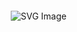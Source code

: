 <div style="display: flex; justify-content: center; align-items: center; height: 100vh;">
    <img src="./final.svg" alt="SVG Image" style="margin: auto; width: 500px; height: 360px;">
</div>

[![wakatime](https://wakatime.com/badge/user/018bbffc-5d73-44ea-a60e-b3e68ad75838.svg?style=flat)](https://wakatime.com/@018bbffc-5d73-44ea-a60e-b3e68ad75838)
![](https://raw.githubusercontent.com/strn3/github-stats/master/generated/overview.svg#gh-dark-mode-only)
![](https://raw.githubusercontent.com/strn3/github-stats/master/generated/overview.svg#gh-light-mode-only)
![](https://raw.githubusercontent.com/strn3/github-stats/master/generated/languages.svg#gh-dark-mode-only)
![](https://raw.githubusercontent.com/strn3/github-stats/master/generated/languages.svg#gh-light-mode-only)
